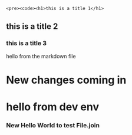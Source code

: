     <pre><code><h1>this is a title 1</h1>
</code></pre>

<h2>this is a title 2</h2>

<h3>this is a title 3</h3>

<p>hello from the markdown file</p>

<h1>New changes coming in</h1>

<h1>hello from dev env</h1>

<h3>New Hello World to test File.join</h3>

  